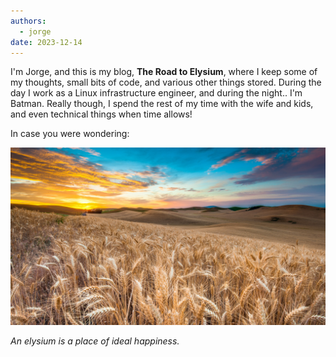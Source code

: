 ```yaml
---
authors:
  - jorge
date: 2023-12-14
---
```


I'm Jorge, and this is my blog, **The Road to Elysium**, where I keep some of my thoughts, small bits of code, and various other things stored.
During the day I work as a Linux infrastructure engineer, and during the
night.. I'm Batman. Really though, I spend the rest of my time with the wife
and kids, and even technical things when time allows! 

In case you were wondering:

![Fields](images/fields.jpg)

_An elysium is a place of ideal happiness._
